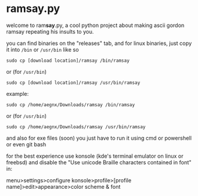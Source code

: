 # ramsay.py

welcome to ram**say**.py, a cool python project about making ascii gordon ramsay repeating his insults to you.

you can find binaries on the "releases" tab, and for linux binaries, just copy it into ``/bin`` or ``/usr/bin`` like so
```
sudo cp [download location]/ramsay /bin/ramsay
```
or (for ``/usr/bin``)
```
sudo cp [download location]/ramsay /usr/bin/ramsay
```
example:
```
sudo cp /home/aegnx/Downloads/ramsay /bin/ramsay
```
or (for ``/usr/bin``)
```
sudo cp /home/aegnx/Downloads/ramsay /usr/bin/ramsay
```
and also for exe files (soon) you just have to run it using cmd or powershell or even git bash

for the best experience use konsole (kde's terminal emulator on linux or freebsd) and disable the "Use unicode Braille characters contained in font" in:

menu>settings>configure konsole>profile>[profile name]>edit>appearance>color scheme & font
